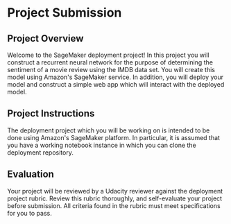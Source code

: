 # Project Submission

## Project Overview
Welcome to the SageMaker deployment project! In this project you will construct a recurrent neural network for the purpose of determining the sentiment of a movie review using the IMDB data set. You will create this model using Amazon's SageMaker service. In addition, you will deploy your model and construct a simple web app which will interact with the deployed model.

## Project Instructions
The deployment project which you will be working on is intended to be done using Amazon's SageMaker platform. In particular, it is assumed that you have a working notebook instance in which you can clone the deployment repository.

## Evaluation
Your project will be reviewed by a Udacity reviewer against the deployment project rubric. Review this rubric thoroughly, and self-evaluate your project before submission. All criteria found in the rubric must meet specifications for you to pass.

